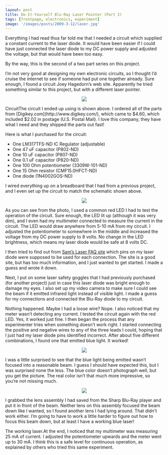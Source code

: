 ```yaml
---
layout: post
title: Do-It-Yourself Blu-Ray Laser Pointer (Part 2)
tags: [frontpage, electronics, experiment]
image: '/images/posts/2009-3-12/laser.jpg'
---
```


Everything I had read thus far told me that I needed a circuit which supplied a constant current to the laser diode.  It would have been easier if I could have just connected the laser diode to my DC power supply and adjusted the voltage, but that would have been too easy.

By the way, this is the second of a two part series on this project.

I’m not very good at designing my own electronic circuits, so I thought I’d cruise the internet to see if someone had put one together already.  Sure enough, I found a circuit Joey Hagedorn’s web site.  Apparently he tried something similar to this project, but with a different laser pointer.
<p align="center">
  <img src="/images/posts/2009-3-12/circuit.jpg">
</p>
CircuitThe circuit I ended up using is shown above.  I ordered all of the parts from [Digikey.com](http://www.digikey.com/), which came to $4.60, which included $2.02 in postage (U.S. Postal Mail).  I love this company, they have what I need and they shipped the parts out fast!

Here is what I purchased for the circuit:
* One LM317TFS-ND IC Regulator (adjustable)
* One 47 uF capacitor (P802-ND)
* One 10 uF capacitor (P807-ND)
* One 0.1 uF capacitor (P820-ND)
* One 100 Ohm potentiometer (3309W-101-ND)
* One 15 Ohm resistor (CMF15.0HFCT-ND)
* One diode (1N4002GOS-ND)

I wired everything up on a breadboard that I had from a previous project, and I even set up the circuit to match the schematic shown above.  
<p align="center">
  <img src="/images/posts/2009-3-12/meter.jpg">
</p>
As you can see from the photo, I used a common red LED I had to test the operation of the circuit.  Sure enough, the LED lit up (although it was very dim), and I even had my multimeter connected to measure the current in the circuit.  The LED would draw anywhere from 5-10 mA from my circuit.  I adjusted the potentiometer to somewhere in the middle and increased the voltage from my DC power supply to 8 volts.  No change in the LED brightness, which means my laser diode would be safe at 8 volts DC.

I then tried to find out from [Sam’s Laser FAQ site](http://donklipstein.com/laserdio.htm#diotoc) which pins on my laser diode were supposed to be used for each connection.  The site is a good site, but has too much information, and I just wanted to get started.  I made a guess and wrote it down.

Next, I put on some laser safety goggles that I had previously purchased (for another project) just in case this laser diode was bright enough to damage my eyes.  I also set up my video camera to make sure I could see the beam if it emitted infrared light instead of visible light.  I made a guess for my connections and connected the Blu-Ray diode to my circuit.

Nothing happened.  Maybe I had a loose wire?  Nope.  I also noticed that my meter wasn’t detecting any current.  I tested the circuit again with the red LED.  Yes, it worked just fine.  I then began the process that any experimenter tries when something doesn’t work right.  I started connecting the positive and negative wires to any of the three leads I could, hoping that I just had my laser diode pins identified incorrect.  After about five different combinations, I found one that emitted blue light.  It worked!
<p align="center">
  <img src="/images/posts/2009-3-12/test.jpg">
</p>
I was a little surprised to see that the blue light being emitted wasn’t focused into a reasonable beam.  I guess I should have expected this, but I was surprised none the less.  The blue color doesn’t photograph well, but you get the picture.  The real color isn’t that much more impressive, so you’re not missing much.
<p align="center">
  <img src="/images/posts/2009-3-12/close_up.jpg">
</p>
I grabbed the lens assembly I had saved from the Sharp Blu-Ray player and put it in front of the beam.  Neither lens on this assembly focused the beam down like I wanted, so I found another lens I had lying around.  That didn’t work either.  I’m going to have to work a little harder to figure out how to focus this beam down, but at least I have a working blue laser!

The working laser.At the end, I noticed that my multimeter was measuring 25 mA of current.  I adjusted the potentiometer upwards and the meter went up to 30 mA.  I think this is a safe level for continuous operation, as explained by others who tried this same experiment.
